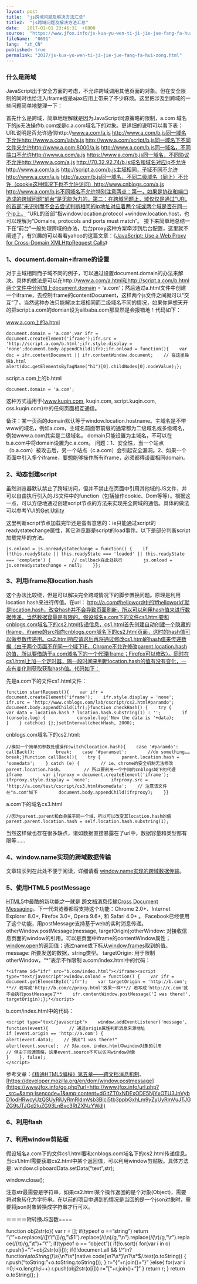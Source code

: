 ```yaml
---
layout: post
title:  "js跨域问题及解决方法汇总"
title2:  "js跨域问题及解决方法汇总"
date:   2017-01-01 23:46:31  +0800
source:  "https://www.jfox.info/js-kua-yu-wen-ti-ji-jie-jue-fang-fa-hui-zong.html"
fileName:  "0691"
lang:  "zh_CN"
published: true
permalink: "2017/js-kua-yu-wen-ti-ji-jie-jue-fang-fa-hui-zong.html"
---
```




### 什么是跨域

JavaScript出于安全方面的考虑，不允许跨域调用其他页面的对象。但在安全限制的同时也给注入iframe或是ajax应用上带来了不少麻烦。这里把涉及到跨域的一些问题简单地整理一下：

首先什么是跨域，简单地理解就是因为JavaScript同源策略的限制，a.com 域名下的js无法操作b.com或是c.a.com域名下的对象。更详细的说明可以看下表：
URL说明是否允许通信http://www.a.com/a.js http://www.a.com/b.js同一域名下允许http://www.a.com/lab/a.js http://www.a.com/script/b.js同一域名下不同文件夹允许http://www.a.com:8000/a.js http://www.a.com/b.js同一域名，不同端口不允许http://www.a.com/a.js https://www.a.com/b.js同一域名，不同协议不允许http://www.a.com/a.js http://70.32.92.74/b.js域名和域名对应ip不允许http://www.a.com/a.js http://script.a.com/b.js主域相同，子域不同不允许http://www.a.com/a.js http://a.com/b.js同一域名，不同二级域名（同上）不允许（cookie这种情况下也不允许访问）http://www.cnblogs.com/a.js http://www.a.com/b.js不同域名不允许特别注意两点：第一，如果是协议和端口造成的跨域问题“前台”是无能为力的，第二：在跨域问题上，域仅仅是通过“URL的首部”来识别而不会去尝试判断相同的ip地址对应着两个域或两个域是否在同一个ip上。 “URL的首部”指window.location.protocol +window.location.host，也可以理解为“Domains, protocols and ports must match”。
接下来简单地总结一下在“前台”一般处理跨域的办法，后台proxy这种方案牵涉到后台配置，这里就不阐述了，有兴趣的可以看看yahoo的这篇文章：《[JavaScript: Use a Web Proxy for Cross-Domain XMLHttpRequest Calls](https://www.jfox.info/go.php?url=http://www.jfox.info/url.php?_src=&amp;isencode=1&amp;content=dGltZT0xNDExODE5NjYxOTU1JnVybD1odHRwJTNBJTJGJTJGZGV2ZWxvcGVyLnlhaG9vLmNvbSUyRmphdmFzY3JpcHQlMkZob3d0by1wcm94eS5odG1s)》

### 1、document.domain+iframe的设置

对于主域相同而子域不同的例子，可以通过设置document.domain的办法来解决。具体的做法是可以在http://www.a.com/a.html和http://script.a.com/b.html两个文件中分别加上document.domain = ‘a.com’；然后通过a.html文件中创建一个iframe，去控制iframe的contentDocument，这样两个js文件之间就可以“交互”了。当然这种办法只能解决主域相同而二级域名不同的情况，如果你异想天开的把script.a.com的domian设为alibaba.com那显然是会报错地！代码如下：

www.a.com上的a.html

    document.domain = 'a.com';var ifr = document.createElement('iframe');ifr.src = 'http://script.a.com/b.html';ifr.style.display = 'none';document.body.appendChild(ifr);ifr.onload = function(){    var doc = ifr.contentDocument || ifr.contentWindow.document;    // 在这里操纵b.html    
    alert(doc.getElementsByTagName("h1")[0].childNodes[0].nodeValue);};

script.a.com上的b.html

    document.domain = 'a.com';

这种方式适用于{www.kuqin.com, kuqin.com, script.kuqin.com, css.kuqin.com}中的任何页面相互通信。

备注：某一页面的domain默认等于window.location.hostname。主域名是不带www的域名，例如a.com，主域名前面带前缀的通常都为二级域名或多级域名，例如www.a.com其实是二级域名。 domain只能设置为主域名，不可以在b.a.com中将domain设置为c.a.com。
问题：1、安全性，当一个站点（b.a.com）被攻击后，另一个站点（c.a.com）会引起安全漏洞。2、如果一个页面中引入多个iframe，要想能够操作所有iframe，必须都得设置相同domain。
### 2、动态创建script

虽然浏览器默认禁止了跨域访问，但并不禁止在页面中引用其他域的JS文件，并可以自由执行引入的JS文件中的function（包括操作cookie、Dom等等）。根据这一点，可以方便地通过创建script节点的方法来实现完全跨域的通信。具体的做法可以参考YUI的[Get Utility](https://www.jfox.info/go.php?url=http://www.jfox.info/url.php?_src=&amp;isencode=1&amp;content=dGltZT0xNDExODE5NjYxOTU2JnVybD1odHRwJTNBJTJGJTJGZGV2ZWxvcGVyLnlhaG9vLmNvbSUyRnl1aSUyRmdldCUyRg==)

这里判断script节点加载完毕还是蛮有意思的：ie只能通过script的readystatechange属性，其它浏览器是script的load事件。以下是部分判断script加载完毕的方法。

    js.onload = js.onreadystatechange = function() {    if (!this.readyState || this.readyState === 'loaded' || this.readyState === 'complete') {        // callback在此处执行        js.onload = js.onreadystatechange = null;    }};

### 3、利用iframe和location.hash

这个办法比较绕，但是可以解决完全跨域情况下的脚步置换问题。原理是利用location.hash来进行传值。在url： http://a.com#helloword中的’#helloworld’就是location.hash，改变hash并不会导致页面刷新，所以可以利用hash值来进行数据传递，当然数据容量是有限的。假设域名a.com下的文件cs1.html要和cnblogs.com域名下的cs2.html传递信息，cs1.html首先创建自动创建一个隐藏的iframe，iframe的src指向cnblogs.com域名下的cs2.html页面，这时的hash值可以做参数传递用。cs2.html响应请求后再将通过修改cs1.html的hash值来传递数据（由于两个页面不在同一个域下IE、Chrome不允许修改parent.location.hash的值，所以要借助于a.com域名下的一个代理iframe；Firefox可以修改）。同时在cs1.html上加一个定时器，隔一段时间来判断location.hash的值有没有变化，一点有变化则获取获取hash值。代码如下：

先是a.com下的文件cs1.html文件：

    function startRequest(){    var ifr = document.createElement('iframe');    ifr.style.display = 'none';    ifr.src = 'http://www.cnblogs.com/lab/cscript/cs2.html#paramdo';    document.body.appendChild(ifr);}function checkHash() {    try {        var data = location.hash ? location.hash.substring(1) : '';        if (console.log) {            console.log('Now the data is '+data);        }    } catch(e) {};}setInterval(checkHash, 2000);

cnblogs.com域名下的cs2.html:

    //模拟一个简单的参数处理操作switch(location.hash){    case '#paramdo':        callBack();        break;    case '#paramset':        //do something……        break;}function callBack(){    try {        parent.location.hash = 'somedata';    } catch (e) {        // ie、chrome的安全机制无法修改parent.location.hash，        // 所以要利用一个中间的cnblogs域下的代理iframe        var ifrproxy = document.createElement('iframe');        ifrproxy.style.display = 'none';        ifrproxy.src = 'http://a.com/test/cscript/cs3.html#somedata';    // 注意该文件在"a.com"域下        document.body.appendChild(ifrproxy);    }}

a.com下的域名cs3.html

    //因为parent.parent和自身属于同一个域，所以可以改变其location.hash的值parent.parent.location.hash = self.location.hash.substring(1);

当然这样做也存在很多缺点，诸如数据直接暴露在了url中，数据容量和类型都有限等……

### 4、window.name实现的跨域数据传输

文章较长列在此处不便于阅读，详细请看 [window.name实现的跨域数据传输](https://www.jfox.info/go.php?url=http://www.jfox.info/url.php?_src=&amp;isencode=1&amp;content=dGltZT0xNDExODE5NjYxOTU2JnVybD1odHRwJTNBJTJGJTJGd3d3LmNuYmxvZ3MuY29tJTJGcmFpbm1hbiUyRmFyY2hpdmUlMkYyMDExJTJGMDIlMkYyMSUyRjE5NjAwNDQuaHRtbA==)。

### 5、使用HTML5 postMessage

[HTML5](https://www.jfox.info/go.php?url=http://www.jfox.info/url.php?_src=&amp;isencode=1&amp;content=dGltZT0xNDExODE5NjYxOTU2JnVybD1odHRwJTNBJTJGJTJGZGV2LnczLm9yZyUyRmh0bWw1JTJGc3BlYyUyRg==)中最酷的新功能之一就是 [跨文档消息传输Cross Document Messaging](https://www.jfox.info/go.php?url=http://www.jfox.info/url.php?_src=&amp;isencode=1&amp;content=dGltZT0xNDExODE5NjYxOTU2JnVybD1odHRwJTNBJTJGJTJGd3d3LndoYXR3Zy5vcmclMkZzcGVjcyUyRndlYi1hcHBzJTJGY3VycmVudC13b3JrJTJGJTIzY3Jvc3NEb2N1bWVudE1lc3NhZ2Vz)。下一代浏览器都将支持这个功能：Chrome 2.0+、Internet Explorer 8.0+, Firefox 3.0+, Opera 9.6+, 和 Safari 4.0+ 。 Facebook已经使用了这个功能，用postMessage支持基于web的实时消息传递。
otherWindow.postMessage(message, targetOrigin);otherWindow: 对接收信息页面的window的引用。可以是页面中iframe的contentWindow属性；[window.open](https://www.jfox.info/go.php?url=http://www.jfox.info/url.php?_src=&amp;isencode=1&amp;content=dGltZT0xNDExODE5NjYxOTU3JnVybD1odHRwcyUzQSUyRiUyRmRldmVsb3Blci5tb3ppbGxhLm9yZyUyRmVuJTJGRE9NJTJGd2luZG93Lm9wZW4=)的返回值；通过name或下标从[window.frames](https://www.jfox.info/go.php?url=http://www.jfox.info/url.php?_src=&amp;isencode=1&amp;content=dGltZT0xNDExODE5NjYxOTU3JnVybD1odHRwcyUzQSUyRiUyRmRldmVsb3Blci5tb3ppbGxhLm9yZyUyRmVuJTJGRE9NJTJGd2luZG93LmZyYW1lcw==)取到的值。 message: 所要发送的数据，string类型。 targetOrigin: 用于限制otherWindow，“*”表示不作限制
a.com/index.html中的代码：

    *<iframe id="ifr" src="b.com/index.html"></iframe><script type="text/javascript">window.onload = function() {    var ifr = document.getElementById('ifr');    var targetOrigin = 'http://b.com';  **// 若写成'http://b.com/c/proxy.html'效果一样**// 若写成'http://c.com'就不会执行postMessage了**    ifr.contentWindow.postMessage('I was there!', targetOrigin);};*</script>

b.com/index.html中的代码：

    <script type="text/javascript">    window.addEventListener('message', function(event){        // 通过origin属性判断消息来源地址        
    if (event.origin == 'http://a.com') {            
    alert(event.data);    // 弹出"I was there!"            
    alert(event.source);  // 对a.com、index.html中window对象的引用                                  
    // 但由于同源策略，这里event.source不可以访问window对象       
    }    }, false);
    </script>

参考文章：[《精通HTML5编程》第五章——跨文档消息机制](https://www.jfox.info/go.php?url=http://www.jfox.info/url.php?_src=&amp;isencode=1&amp;content=dGltZT0xNDExODE5NjYxOTU3JnVybD1odHRwJTNBJTJGJTJGd3d3LmdyYXRpLm9yZyUyRiUzRnAlM0Q0Mjk=)、[https://developer.mozilla.org/en/dom/window.postmessage](https://www.jfox.info/go.php?url=http://www.jfox.info/url.php?_src=&amp;isencode=1&amp;content=dGltZT0xNDExODE5NjYxOTU3JnVybD1odHRwcyUzQSUyRiUyRmRldmVsb3Blci5tb3ppbGxhLm9yZyUyRmVuJTJGZG9tJTJGd2luZG93LnBvc3RtZXNzYWdl)

### 6、利用flash

### 7、利用window剪贴板

假设域名a.com下的文件cs1.html要和cnblogs.com域名下的cs2.html传递信息。当cs1.html需要获取cs2.html中某个返回值，可以利用window剪贴板。具体方法是:
window.clipboardData.setData(“text”,str);

window.close();

注意str最需要是字符串，如果cs2.html某个操作返回的是个对象(Object)，需要将对象转化为字符串。在以前的项目中遇到的情况是当回的是一个json对象时，需要将json对象转换成字符串才行可以。

＝＝＝＝附转换JS函数====

function obj2str(o){ 
var r = []; 
if(typeof o ==”string”) 
return “\””+o.replace(/([\’\”\\])/g,”\\$1″).replace(/(\n)/g,”\\n”).replace(/(\r)/g,”\\r”).replace(/(\t)/g,”\\t”)+”\””; 
if(typeof o == “object”){ 
if(!o.sort){ 
for(var i in o) 
r.push(i+”:”+obj2str(o[i])); 
if(!!document.all && !/^\n?function\s*toString\(\)\s*\{\n?\s*\[native code\]\n?\s*\}\n?\s*$/.test(o.toString))
{ 
r.push(“toString:”+o.toString.toString()); 
} 
r=”{“+r.join()+”}” 
}else{ 
for(var i =0;i<o.length;i++) 
r.push(obj2str(o[i])) 
r=”[“+r.join()+”]” 
} 
return r; 
} 
return o.toString(); 
}
